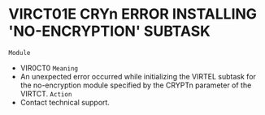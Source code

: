 # VIRCT01E CRYn ERROR INSTALLING 'NO-ENCRYPTION' SUBTASK
`Module`
- VIR0CT0
`Meaning`
- An unexpected error occurred while initializing the VIRTEL subtask for the no-encryption module specified by the CRYPTn parameter of the VIRTCT.
`Action`
- Contact technical support.
